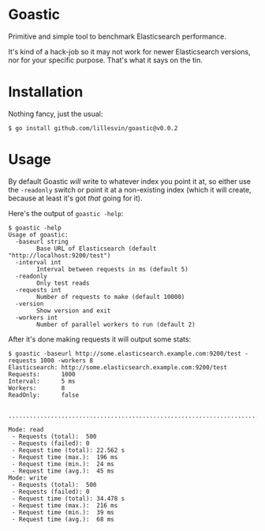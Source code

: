 # Goastic

Primitive and simple tool to benchmark Elasticsearch performance.

It's kind of a hack-job so it may not work for newer Elasticsearch versions, nor
for your specific purpose. That's what it says on the tin.

# Installation

Nothing fancy, just the usual:

```
$ go install github.com/lillesvin/goastic@v0.0.2
```

# Usage

By default Goastic *will* write to whatever index you point it at, so either
use the `-readonly` switch or point it at a non-existing index (which it will
create, because at least it's got *that* going for it).

Here's the output of `goastic -help`:

```
$ goastic -help
Usage of goastic:
  -baseurl string
        Base URL of Elasticsearch (default "http://localhost:9200/test")
  -interval int
        Interval between requests in ms (default 5)
  -readonly
        Only test reads
  -requests int
        Number of requests to make (default 10000)
  -version
        Show version and exit
  -workers int
        Number of parallel workers to run (default 2)
```

After it's done making requests it will output some stats:

```
$ goastic -baseurl http://some.elasticsearch.example.com:9200/test -requests 1000 -workers 8
Elasticsearch: http://some.elasticsearch.example.com:9200/test
Requests:      1000
Interval:      5 ms
Workers:       8
ReadOnly:      false


....................................................................................................

Mode: read
 - Requests (total):  500
 - Requests (failed): 0
 - Request time (total): 22.562 s
 - Request time (max.):  196 ms
 - Request time (min.):  24 ms
 - Request time (avg.):  45 ms
Mode: write
 - Requests (total):  500
 - Requests (failed): 0
 - Request time (total): 34.478 s
 - Request time (max.):  216 ms
 - Request time (min.):  39 ms
 - Request time (avg.):  68 ms
```

